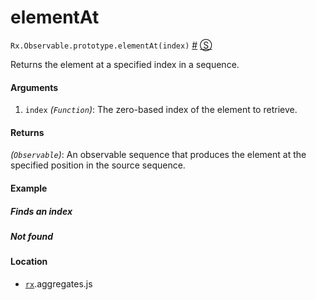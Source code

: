 # elementAt

<rx-marbles key="elementAt"></rx-marbles>

`Rx.Observable.prototype.elementAt(index)`
<a href="#rxobservableprototypeelementatindex">#</a> [&#x24C8;](https://github.com/Reactive-Extensions/RxJS/blob/master/rx.aggregates.js#L474-L476 "View in source") 

Returns the element at a specified index in a sequence.

#### Arguments
1. `index` *(`Function`)*: The zero-based index of the element to retrieve.

#### Returns
*(`Observable`)*: An observable sequence that produces the element at the specified position in the source sequence.

#### Example

##### Finds an index

[](http://jsbin.com/yuviyi/1/embed?js,console)

##### Not found

[](http://jsbin.com/coces/1/embed?js,console)

#### Location

- [`rx`](https://www.npmjs.org/package/rx).aggregates.js